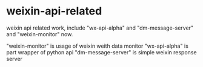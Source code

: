 # weixin-api-related
weixin api related work, include "wx-api-alpha" and "dm-message-server" and "weixin-monitor" now.

"weixin-monitor" is usage of weixin weith data monitor
"wx-api-alpha" is part wrapper of python api
"dm-message-server" is simple weixin response server
